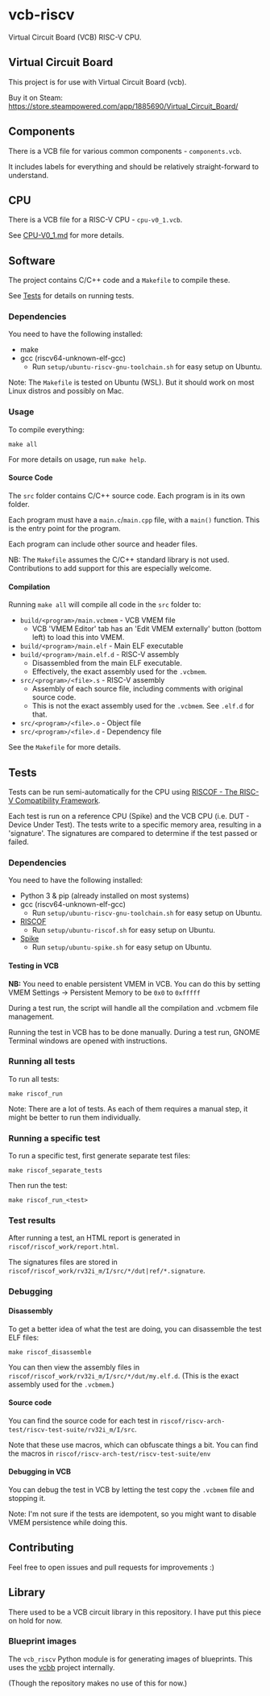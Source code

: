 # vcb-riscv

Virtual Circuit Board (VCB) RISC-V CPU.

## Virtual Circuit Board

This project is for use with Virtual Circuit Board (vcb).

Buy it on Steam: https://store.steampowered.com/app/1885690/Virtual_Circuit_Board/

## Components

There is a VCB file for various common components - `components.vcb`.

It includes labels for everything and should be relatively straight-forward to understand.

## CPU

There is a VCB file for a RISC-V CPU - `cpu-v0_1.vcb`.

See [CPU-V0_1.md](CPU-V0_1.md) for more details. 

## Software

The project contains C/C++ code and a `Makefile` to compile these.

See [Tests](#tests) for details on running tests.

### Dependencies

You need to have the following installed:
* make
* gcc (riscv64-unknown-elf-gcc)
  * Run `setup/ubuntu-riscv-gnu-toolchain.sh` for easy setup on Ubuntu.

Note: The `Makefile` is tested on Ubuntu (WSL). But it should work on most Linux distros and possibly on Mac.

### Usage

To compile everything:
```
make all
```

For more details on usage, run `make help`.

#### Source Code

The `src` folder contains C/C++ source code.
Each program is in its own folder.

Each program must have a `main.c`/`main.cpp` file, with a `main()` function.
This is the entry point for the program.

Each program can include other source and header files.

NB: The `Makefile` assumes the C/C++ standard library is not used.
Contributions to add support for this are especially welcome.

#### Compilation

Running `make all` will compile all code in the `src` folder to:
* `build/<program>/main.vcbmem` - VCB VMEM file
  * VCB 'VMEM Editor' tab has an 'Edit VMEM externally' button (bottom left) to load this into VMEM.
* `build/<program>/main.elf` - Main ELF executable
* `build/<program>/main.elf.d` - RISC-V assembly
  * Disassembled from the main ELF executable.
  * Effectively, the exact assembly used for the `.vcbmem`.
* `src/<program>/<file>.s` - RISC-V assembly
  * Assembly of each source file, including comments with original source code.
  * This is not the exact assembly used for the `.vcbmem`. See `.elf.d` for that.
* `src/<program>/<file>.o` - Object file
* `src/<program>/<file>.d` - Dependency file

See the `Makefile` for more details.

## Tests

Tests can be run semi-automatically for the CPU using [RISCOF - The RISC-V Compatibility Framework](https://riscof.readthedocs.io/en/stable/intro.html).

Each test is run on a reference CPU (Spike) and the VCB CPU (i.e. DUT - Device Under Test).
The tests write to a specific memory area, resulting in a 'signature'.
The signatures are compared to determine if the test passed or failed.

### Dependencies

You need to have the following installed:
* Python 3 & pip (already installed on most systems)
* gcc (riscv64-unknown-elf-gcc)
  * Run `setup/ubuntu-riscv-gnu-toolchain.sh` for easy setup on Ubuntu.
* [RISCOF](https://riscof.readthedocs.io/en/stable/installation.html#install-riscof)
  * Run `setup/ubuntu-riscof.sh` for easy setup on Ubuntu.
* [Spike](https://github.com/riscv-software-src/riscv-isa-sim#build-steps)
  * Run `setup/ubuntu-spike.sh` for easy setup on Ubuntu.

#### Testing in VCB

**NB:** You need to enable persistent VMEM in VCB.
You can do this by setting VMEM Settings -> Persistent Memory to be `0x0` to `0xfffff` 

During a test run, the script will handle all the compilation and .vcbmem file management.

Running the test in VCB has to be done manually.
During a test run, GNOME Terminal windows are opened with instructions.

### Running all tests

To run all tests:
```
make riscof_run
```

Note: There are a lot of tests.
As each of them requires a manual step, it might be better to run them individually.

### Running a specific test

To run a specific test, first generate separate test files:
```
make riscof_separate_tests
```

Then run the test:
```
make riscof_run_<test>
```

### Test results

After running a test, an HTML report is generated in `riscof/riscof_work/report.html`.

The signatures files are stored in `riscof/riscof_work/rv32i_m/I/src/*/dut|ref/*.signature`.

### Debugging

#### Disassembly

To get a better idea of what the test are doing, you can disassemble the test ELF files:
```
make riscof_disassemble
```
You can then view the assembly files in `riscof/riscof_work/rv32i_m/I/src/*/dut/my.elf.d`.
(This is the exact assembly used for the `.vcbmem`.)

#### Source code

You can find the source code for each test in `riscof/riscv-arch-test/riscv-test-suite/rv32i_m/I/src`.

Note that these use macros, which can obfuscate things a bit.
You can find the macros in `riscof/riscv-arch-test/riscv-test-suite/env`

#### Debugging in VCB

You can debug the test in VCB by letting the test copy the `.vcbmem` file and stopping it.

Note: I'm not sure if the tests are idempotent, so you might want to disable VMEM persistence while doing this.

## Contributing

Feel free to open issues and pull requests for improvements :)

## Library

There used to be a VCB circuit library in this repository.
I have put this piece on hold for now.

### Blueprint images

The `vcb_riscv` Python module is for generating images of blueprints.
This uses the [vcbb](https://github.com/chrjen/vcbb) project internally.

(Though the repository makes no use of this for now.)
